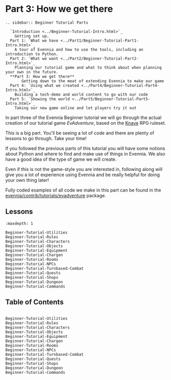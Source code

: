 # Part 3: How we get there

```{eval-rst}
.. sidebar:: Beginner Tutorial Parts

  `Introduction <../Beginner-Tutorial-Intro.html>`_
    Getting set up.
  Part 1: `What we have <../Part1/Beginner-Tutorial-Part1-Intro.html>`_
    A tour of Evennia and how to use the tools, including an introduction to Python.
  Part 2: `What we want <../Part2/Beginner-Tutorial-Part2-Intro.html>`_
    Planning our tutorial game and what to think about when planning your own in the future.
  **Part 3: How we get there**
       Getting down to the meat of extending Evennia to make our game
  Part 4: `Using what we created <../Part4/Beginner-Tutorial-Part4-Intro.html>`_
    Building a tech-demo and world content to go with our code
  Part 5: `Showing the world <../Part5/Beginner-Tutorial-Part5-Intro.html>`_
    Taking our new game online and let players try it out
```

In part three of the Evennia Beginner tutorial we will go through the actual creation of 
our tutorial game _EvAdventure_, based on the [Knave](https://www.drivethrurpg.com/product/250888/Knave)
RPG ruleset. 

This is a big part. You'll be seeing a lot of code and there are plenty of lessons to go through. 
Take your time!

If you followed the previous parts of this tutorial you will have some notions about Python and where to 
find and make use of things in Evennia. We also have a good idea of the type of game we will
create.

Even if this is not the game-style you are interested in, following along will give you a lot 
of experience using Evennia and be really helpful for doing your own thing later!

Fully coded examples of all code we make in this part can be found in the 
[evennia/contrib/tutorials/evadventure](evennia.contrib.tutorials.evadventure) package.

## Lessons 

```{toctree} 
:maxdepth: 1

Beginner-Tutorial-Utilities
Beginner-Tutorial-Rules
Beginner-Tutorial-Characters
Beginner-Tutorial-Objects
Beginner-Tutorial-Equipment
Beginner-Tutorial-Chargen
Beginner-Tutorial-Rooms
Beginner-Tutorial-NPCs
Beginner-Tutorial-Turnbased-Combat
Beginner-Tutorial-Quests
Beginner-Tutorial-Shops
Beginner-Tutorial-Dungeon
Beginner-Tutorial-Commands
```

## Table of Contents

```{toctree} 

Beginner-Tutorial-Utilities
Beginner-Tutorial-Rules
Beginner-Tutorial-Characters
Beginner-Tutorial-Objects
Beginner-Tutorial-Equipment
Beginner-Tutorial-Chargen
Beginner-Tutorial-Rooms
Beginner-Tutorial-NPCs
Beginner-Tutorial-Turnbased-Combat
Beginner-Tutorial-Quests
Beginner-Tutorial-Shops
Beginner-Tutorial-Dungeon
Beginner-Tutorial-Commands
```
